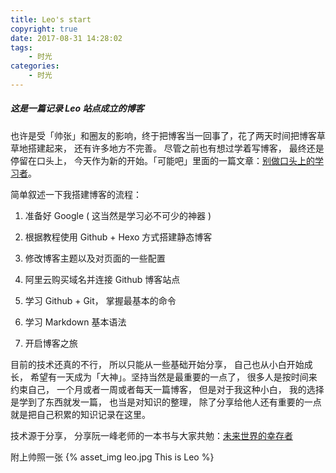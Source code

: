 ```yaml
---
title: Leo's start
copyright: true
date: 2017-08-31 14:28:02
tags:
    - 时光
categories: 
    - 时光
---
```

#####  这是一篇记录 Leo 站点成立的博客

<!--more-->

也许是受「帅张」和圈友的影响，终于把博客当一回事了，花了两天时间把博客草草地搭建起来， 还有许多地方不完善。 尽管之前也有想过学着写博客， 最终还是停留在口头上， 今天作为新的开始。「可能吧」里面的一篇文章：[别做口头上的学习者](http://mp.weixin.qq.com/s/ZACwzaP9lhjluHvA-o-z2A)。

简单叙述一下我搭建博客的流程：

1. 准备好 Google ( 这当然是学习必不可少的神器 )  

2. 根据教程使用 Github + Hexo 方式搭建静态博客
 
3. 修改博客主题以及对页面的一些配置

4. 阿里云购买域名并连接 Github 博客站点

5. 学习 Github + Git， 掌握最基本的命令

6. 学习 Markdown 基本语法

7. 开启博客之旅


目前的技术还真的不行， 所以只能从一些基础开始分享， 自己也从小白开始成长， 希望有一天成为「大神」。坚持当然是最重要的一点了， 很多人是按时间来约束自己， 一个月或者一周或者每天一篇博客， 但是对于我这种小白， 我的选择是学到了东西就发一篇， 也当是对知识的整理， 除了分享给他人还有重要的一点就是把自己积累的知识记录在这里。 

技术源于分享， 分享阮一峰老师的一本书与大家共勉：[未来世界的幸存者](http://survivor.ruanyifeng.com/)

附上帅照一张
{% asset_img leo.jpg This is Leo %}
